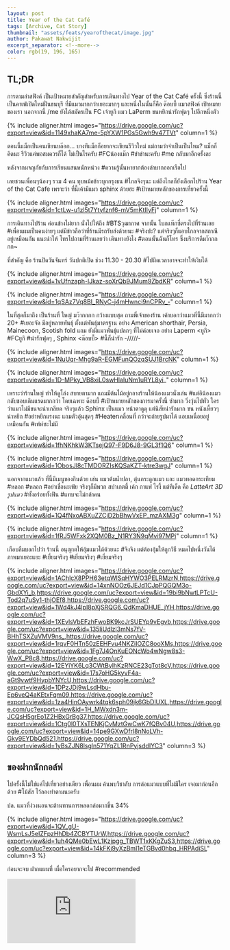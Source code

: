 ```yaml
---
layout: post
title: Year of the Cat Café
tags: [Archive, Cat Story]
thumbnail: "assets/feats/yearofthecat/image.jpg"
author: Pakawat Nakwijit
excerpt_separator: <!--more-->
color: rgb(19, 196, 165)
---
```


## TL;DR

การตามล่าสฟิงค์ เป็นเป้าหมายสำคัญสำหรับการเดินทางไป Year of the Cat Café ครั้งนี้ ซึ่งร้านนี้เป็นคาเฟ่เปิดใหม่ฝั่นธนบุรี ที่มีแมวมากกว่าเยอะมากๆ และหนึ่งในนั้นก็คือ ด๊อบบี้ แมวสฟิงค์ เป้าหมายของเรา นอกจากนี้ /me ยังได้สมัครเป็น FC เจ้ายูกิ แมว LaPerm ขนหยิกน่ารักฟุดๆ ไปอีกหนึ่งตัว
<!--more-->

{% include aligner.html images="https://drive.google.com/uc?export=view&id=1149xhaKA7me-5pYXW1PGs5Gwh9v47TVt" column=1 %}

ตอนนี้แม็กเป็นคนเขียนบล๊อก... บางทีแม็กก็อยากจะเขียนรีวิวใหม่ แม่ถามว่าจำเป็นเป็นไหม? แม็กก็คิดนะ รีวิวแค่พอสมควรก็ได้ ไม่เป็นไรครับ #FCน้องแม๊ก
<span class="tag-en">#ขำขำนะครับ</span> #me กลับมาอีกครั้งละ

หลังจากผจญภัยกับการเรียนแสนหนักหน่วง <span class="tag-en">#ความรู้นั้นหายากต้องลำบากออกเรือไป</span>

เลยชวนเพื่อนๆน้องๆ รวม 4 คน ทุบหม้อข้าวบุกกรุงธน <span class="tag-en">#ไกลจิงๆนะ</span> แต่ถึงไกลก็ยังเลือกไปร้าน Year of the Cat Cafe เพราะว่า ที่นี้เค้ามีแมว sphinx ด้วยฮะ <span class="tag-en">#เป้าหมายหลักของการเที่ยวครั้งนี้</span>

{% include aligner.html images="https://drive.google.com/uc?export=view&id=1ctLw-u1zl5t7Ytyfznf6-mV5mKtIIyFj" column=1 %}

การเดินทางไปร้าน ค่อนข้างไม่ยาก นั่งไปให้ถึง #BTSวุฒากาศ จากนั้น โบกแท๊กซี่ตรงไปที่ร้านเลย <span class="tag-en">#เพื่อนผมเป็นคนง่ายๆ</span> แต่มีข่าวลือว่าที่ร้านมีรถรับส่งด้วยนะ <span class="tag-en">#จริงปะ</span>? แต่จริงๆก็แอบไกลจากสถาณีอยู่เหมือนกัน แนะนำให้ โทรไปถามที่ร้านเลยว่า เดินทางยังไง <span class="tag-en">#ตอนนั้นฉันก็โทร</span> ซึ่งบริการดีมว๊ากกกก~

ที่สำคัญ คือ ร้านปิดวันจันทร์ วันปกติเปิด ช่วง 11.30 - 20.30 <span class="tag-en">#ไปผิดเวลาอาจจะทำให้เงิบได้</span>

{% include aligner.html images="https://drive.google.com/uc?export=view&id=1vUfnzaph-lJkaz-soXrQb9JMum9ZbdKR" column=1 %}

{% include aligner.html images="https://drive.google.com/uc?export=view&id=1qSAz7Vq8BI_RNyC-j4mHwnci9nCPRv_-" column=1 %}

ในที่สุดก็มาถึง เป็นร้านที่ ใหญ่ มว๊ากกกก กว้างแบบสุด ถามพี่เจ้าของร้าน เค้าบอกว่าแมวที่นี้มีมากกว่า 20+ <span class="tag-en">#เยอะจัด</span> มีอยู่หลายพันธุ์ ตั้งแต่พันธุ์มาตรฐาน อย่าง American shorthair, Persia, Mainecoon, Scotish fold แถม ยังมีแมวพันธุ์แปลกๆ ที่ไม่ค่อยเจอ อย่าง Laperm <ยูกิ> #FCยูกิ <span class="tag-en">#น่ารักฟุดๆ</span> , Sphinx <ด๊อบบี้> <span class="tag-en">#นี้ก็น่ารัก</span> -/////-


{% include aligner.html images="https://drive.google.com/uc?export=view&id=1NuUqr-Mhg9aR-EGMFunQOzqSUJ1BrcNK" column=1 %}

{% include aligner.html images="https://drive.google.com/uc?export=view&id=1D-MPky_VB8xiL0swHlaIuNm1uRYL8yi_" column=1 %}


เพราะว่าร้านใหญ่ ทำให้ดูโล่ง สบายตามาก แถมมีต้นไม้อยู่กลางร้านให้น้องแมวนั่งเล่น <span class="tag-en">#แต่อิน้องแมวกลับชอบเดินแรดมากกว่า</span> โดยเฉพาะ ด๊อบบี้ <span class="tag-en">#เป้าหมายหลักของการมาครั้งนี้</span> ซ่ามาก วิ่งวุ่นไปทั่ว ใครว่าแมวไม่มีขนจะน่าเกลียด จริงๆแล้ว Sphinx เป็นแมว หน้าตาดูดุ แต่นิสัยน่ารักมาก ซน หนังเหี้ยวๆน่าหยิก <span class="tag-en">#อย่าหยิกแรงนะ</span> แถมตัวอุ่นสุดๆ #Heaterเคลื่อนที่ กว่าจะถ่ายรูปมาได้ แอบเหนื่อยอยู่เหมือนกัน <span class="tag-en">#เท่ห์ซะไม่มี</span>

{% include aligner.html images="https://drive.google.com/uc?export=view&id=1fhNKhkW3KTsejQ97-F9D6J8-9GL3f1Q6" column=1 %}

{% include aligner.html images="https://drive.google.com/uc?export=view&id=1ObosJl8cTMDORZIsKQSaKZT-ktre3wgJ" column=1 %}

นอกจากแมวแล้ว ที่นี้มีเมนูของกินด้วย เช่น แมวต้มน้ำปลา, ตุ๋นกระดูกแมว และ แมวทอดกระเทียม <span class="tag-en">#หลอก</span> <span class="tag-en">#หลอก</span> <span class="tag-en">#อย่าเชื่อนะเฟ้ย</span> จริงๆก็มีพวก สปาเกตตี้ เค้ก กาแฟ ไรงี้ แต่ทีเด็ด คือ *LatteArt 3D รูปแมว* <span class="tag-en">#ทั้งอร่อยทั้งฟิน</span> <span class="tag-en">#แทบจะไม่กล้าคน</span>

{% include aligner.html images="https://drive.google.com/uc?export=view&id=1Q4fNxoABXuZZCjD2bBhwVxEP_mzAXM3g" column=1 %}

{% include aligner.html images="https://drive.google.com/uc?export=view&id=1fRJ5WFxk2XQM0Bz_N1RY3N9qMvi97MPi" column=1 %}

เกือบลืมบอกไปว่า ร้านนี้ อนุญาตให้อุ้มแมวได้ด้วยนะ <span class="tag-en">#จิงจิง</span> แต่ต้องอุ้มให้ถูกวิธี หมดไปหนึ่งวันได้ภาพมาเยอะแยะ <span class="tag-en">#เยี่ยมจริงๆ</span> <span class="tag-en">#เยี่ยมจริงๆ</span> <span class="tag-en">#เยี่ยมจริงๆ</span>

{% include aligner.html images="https://drive.google.com/uc?export=view&id=1AChlcX8PPH63etqWlSqHYWO3PELRMzrN,https://drive.google.com/uc?export=view&id=14xnNOOz6JEJd1CJpPQGQM3o-GbdXYi_b,https://drive.google.com/uc?export=view&id=19bi9bNwtLPTcU-Tod2q7uSy1-thjOEf8,https://drive.google.com/uc?export=view&id=1Wd4kJ4lpI8pXjSRQG6_QdKmaDHUE_jYH,https://drive.google.com/uc?export=view&id=1XEvlsVbEFzhFwoBK9kcJrSUEYp9vEgvb,https://drive.google.com/uc?export=view&id=135IiUdlzl3mNs7fV-BHhTSXZuVMV9ns_,https://drive.google.com/uc?export=view&id=1rqvF0HTn50zEEHFvu4NKZiIOZC8ooXMs,https://drive.google.com/uc?export=view&id=1Fg7J4OnKuEONcWo4wNgw8s3-WwX_P8c8,https://drive.google.com/uc?export=view&id=12EYiYK6Lq3CWtBylhKzRNCE23gTot8cV,https://drive.google.com/uc?export=view&id=17s7oHG5kyvF4a-aGt9vwtf9HypbYNYcU,https://drive.google.com/uc?export=view&id=1DPzJDj9wLsdHbu-Ep6veQ4aKEtxFqm09,https://drive.google.com/uc?export=view&id=1za4HinOAywrk4tqk6sph09jk6GbDlUXL,https://drive.google.com/uc?export=view&id=1H_MWxdn3m-JCQsH5grEo1Z2HBxGrBg37,https://drive.google.com/uc?export=view&id=1Ctg0l0TXsTENKjCvMztGwCwK7fQBv04U,https://drive.google.com/uc?export=view&id=14pe9GXwDfrl8nNoLVh-Gkv9EYDbQd521,https://drive.google.com/uc?export=view&id=1yBsZJN8lsgln571YqZL1RnPyjsddIYC3" column=3 %}


## ของฝากนักกอล์ฟ

ไปครั้งนี้ไม่ใช่แค่ไปเที่ยวอย่างเดียว เพื่อนผม ค้นพบวิชาลับ การล่อแมวแบบที่ไม่มีใคร เจอมาก่อนอีกด้วย <span class="tag-en">#โม้สัส</span> ไว้ลองทำตามนะครับ

ปล. แมวที่ง่วงนอนจะต้านทานการหลอกล่อมากขึ้น 34%

{% include aligner.html images="https://drive.google.com/uc?export=view&id=1QV_gU-WsmLsJ5eIZFpzHhDb4ZCBYTUrW,https://drive.google.com/uc?export=view&id=1uh4QMe0bEwL1Kzjpgg_TBWT1xKKgZuS3,https://drive.google.com/uc?export=view&id=14kFKj9yXzBmI1eTGBvd0hbq_HRPAdiSL" column=3 %}


ก่อนจะจบ ฝากแผนที่ เผื่อใครอยากจะไป #recommended

<div class="video-container">
    <iframe class="video" src="https://www.google.com/maps/embed?pb=!1m14!1m8!1m3!1d15502.335889586771!2d100.4694198!3d13.7436192!3m2!1i1024!2i768!4f13.1!3m3!1m2!1s0x0%3A0xe0cfd4223c911671!2sYear%20of%20The%20Cat%20Cafe!5e0!3m2!1sen!2sth!4v1608891853935!5m2!1sen!2sth" frameborder="0" scrolling="no" webkitAllowFullScreen mozallowfullscreen allowFullScreen></iframe>
</div>